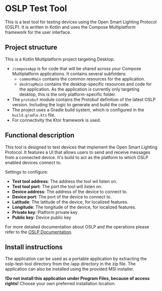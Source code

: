# OSLP Test Tool

This is a test tool for testing devices using the Open Smart Lighting Protocol (OSLP).
It is written in Kotlin and uses the Compose Multiplatform framework for the user interface.

## Project structure
This is a Kotlin Multiplatform project targeting Desktop.

* `/composeApp` is for code that will be shared across your Compose Multiplatform applications.
  It contains several subfolders:
  - `commonMain` contains the common resources for the application.
  - `desktopMain` contains the desktop-specific resources and code for the application. As the application is currently only targeting desktop, this is the only platform-specific folder.
* The `protobuf` module contains the Protobuf definition of the latest OSLP version. Including the logic to generate and build the code.
* The project uses a Gradle build system, which is configured in the `build.gradle.kts` file.
* For connectivity the Ktor framework is used.

## Functional description

This tool is designed to test devices that implement the Open Smart Lighting Protocol. It features a UI that allows users to send and receive messages from a connected device.
It's build to act as the platform to which OSLP enabled devices connect to.

Settings to configure:
* **Test tool address**: The address the tool wil listen on.
* **Test tool port**: The port the tool will listen on.
* **Device address**: The address of the device to connect to.
* **Device port**: The port of the device to connect to.
* **Latitude**: The latitude of the device, for localized features.
* **Longitude**: The longitude of the device, for localized features.
* **Private key**: Platform private key
* **Public key**: Device public key

For more detailed documentation about OSLP and the operations please refer to the [OSLP Documentation](https://grid-exchange-fabric.gitbook.io/gxf/protocols/oslp/oslp-v0.6.1).

## Install instructions
The application can be used as a portable application by extracting the oslp-test-tool directory from the /app directory in the zip file. The application can also be installed using the provided MSI installer.

**!Do not install this application under Program Files, because of access rights!** Choose your own preferred installation location.

